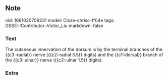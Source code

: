 ## Note
nid: 1661020709231
model: Cloze-chrisc-ff04e
tags: GSSE::!Contributor::Victor_Liu
markdown: false

### Text
The cutaneous innervation of the dorsum is by the terminal branches of the {{c3::radial}} nerve ({{c2::radial 3.5}} digits) and the {{c1::dorsal}} branch of the {{c3::ulnar}} nerve ({{c2::ulnar 1.5}} digits).

### Extra

